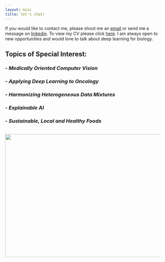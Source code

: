 ```yaml
---
layout: misc
title: let's chat!
---
```

If you would like to contact me, please shoot me an [email](greglee1905@aol.com) or send me a message on [linkedin](https://www.linkedin.com/in/greg-lee-6309ab180/). To view my CV please click [here](https://github.com/greglee1905/personalpage/blob/gh-pages/gl_cv.pdf). I am always open to new opportunities and would love to talk about deep learning for biology. 

<h2>Topics of Special Interest: </h2>
<h3 style="font-style: italic;"> - Medically Oriented Computer Vision </h3>
<h3 style="font-style: italic;"> - Applying Deep Learning to Oncology </h3>
<h3 style="font-style: italic;"> - Harmonizing Heterogeneous Data Mixtures </h3>
<h3 style="font-style: italic;"> - Explainable AI</h3>
<h3 style="font-style: italic;"> - Sustainable, Local and Healthy Foods </h3>
<br>

<div class = "misc-gl">
  <img src="{{ site.github.url }}/assets/img/lets_chat.jpeg" width="1100" height="400">
</div>